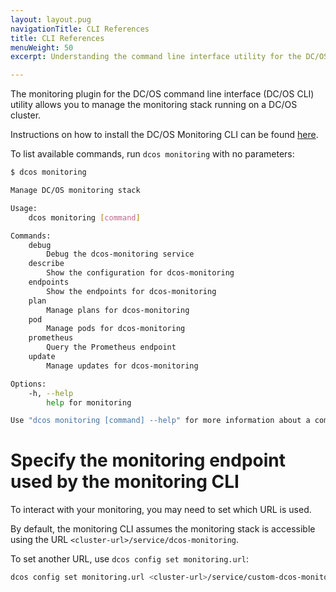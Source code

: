 ```yaml
---
layout: layout.pug
navigationTitle: CLI References
title: CLI References
menuWeight: 50
excerpt: Understanding the command line interface utility for the DC/OS Monitoring Service

---
```


The monitoring plugin for the DC/OS command line interface (DC/OS CLI) utility allows you to manage the monitoring stack running on a DC/OS cluster.

Instructions on how to install the DC/OS Monitoring CLI can be found [here](../getting-started/).

To list available commands, run `dcos monitoring` with no parameters:

```bash
$ dcos monitoring

Manage DC/OS monitoring stack

Usage:
    dcos monitoring [command]

Commands:
    debug
        Debug the dcos-monitoring service
    describe
        Show the configuration for dcos-monitoring
    endpoints
        Show the endpoints for dcos-monitoring
    plan
        Manage plans for dcos-monitoring
    pod
        Manage pods for dcos-monitoring
    prometheus
        Query the Prometheus endpoint
    update
        Manage updates for dcos-monitoring

Options:
    -h, --help
        help for monitoring

Use "dcos monitoring [command] --help" for more information about a command.
```

# Specify the monitoring endpoint used by the monitoring CLI

To interact with your monitoring, you may need to set which URL is used.

By default, the monitoring CLI assumes the monitoring stack is accessible using the URL `<cluster-url>/service/dcos-monitoring`.

To set another URL, use `dcos config set monitoring.url`:

```bash
dcos config set monitoring.url <cluster-url>/service/custom-dcos-monitoring-name
```
